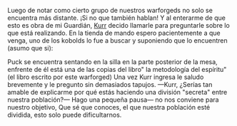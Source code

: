 Luego de notar como cierto grupo de nuestros warforgeds no solo se encuentra más distante.  ¡Si no que también hablan! Y al enterarme de que esto es obra de mi Guardián, [Kurr](../../Cwolf/Kurr/Kurr.md) decido llamarle para preguntarle sobre lo que está realizando.
En la tienda de mando espero pacientemente a que venga, uno de los kobolds lo fue a buscar y suponiendo que lo encuentren (asumo que si):

Puck se encuentra sentando en la silla en la parte posterior de la mesa, enfrente de él está una de las copias del libro" la metodología del espíritu" (el libro escrito por este warforged)
Una vez Kurr ingresa le saludo brevemente y le pregunto sin demasiados tapujos.
—Kurr, ¿Serías tan amable de explicarme por qué estás haciendo una división "secreta" entre nuestra población?— Hago una pequeña pausa—  no nos conviene para nuestro objetivo, Que sé que conoces, el que nuestra población esté dividida, esto solo puede dificultarnos.